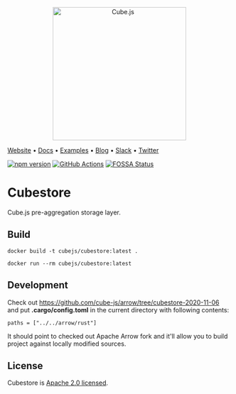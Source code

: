 <p align="center"><a href="https://cube.dev"><img src="https://i.imgur.com/zYHXm4o.png" alt="Cube.js" width="300px"></a></p>

[Website](https://cube.dev) • [Docs](https://cube.dev/docs) • [Examples](#examples) • [Blog](https://cube.dev/blog) • [Slack](https://slack.cube.dev) • [Twitter](https://twitter.com/thecubejs)

[![npm version](https://badge.fury.io/js/%40cubejs-backend%2Fserver.svg)](https://badge.fury.io/js/%40cubejs-backend%2Fserver)
[![GitHub Actions](https://github.com/cube-js/cube.js/workflows/Rust/badge.svg)](https://github.com/cube-js/cube.js/actions?query=workflow%3ARust+branch%3Amaster)
[![FOSSA Status](https://app.fossa.io/api/projects/git%2Bgithub.com%2Fcube-js%2Fcube.js.svg?type=shield)](https://app.fossa.io/projects/git%2Bgithub.com%2Fcube-js%2Fcube.js?ref=badge_shield)


Cubestore
==========

Cube.js pre-aggregation storage layer.

## Build

```
docker build -t cubejs/cubestore:latest .
```

```
docker run --rm cubejs/cubestore:latest
```

## Development

Check out https://github.com/cube-js/arrow/tree/cubestore-2020-11-06 and put **.cargo/config.toml** in the current directory with following contents:

```
paths = ["../../arrow/rust"]
```

It should point to checked out Apache Arrow fork and it'll allow you to build project against locally modified sources.

## License

Cubestore is [Apache 2.0 licensed](./cubestore/LICENSE).
